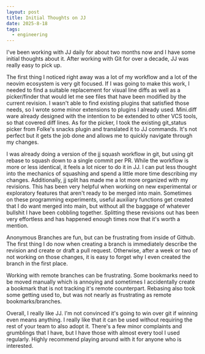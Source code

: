 ```yaml
---
layout: post
title: Initial Thoughts on JJ
date: 2025-8-18
tags:
  - engineering
---
```


I've been working with JJ daily for about two months now and I have some initial
thoughts about it. After working with Git for over a decade, JJ was really easy
to pick up.

The first thing I noticed right away was a lot of my workflow and a lot of the
neovim ecosystem is very git focused. If I was going to make this work, I needed
to find a suitable replacement for visual line diffs as well as a picker/finder
that would let me see files that have been modified by the current revision. I
wasn't able to find existing plugins that satisfied those needs, so I wrote some
minor extensions to plugins I already used. Mini.diff ware already designed with
the intention to be extended to other VCS tools, so that covered diff lines. As
for the picker, I took the existing git_status picker from Folke's snacks plugin
and translated it to JJ commands. It's not perfect but it gets the job done and
allows me to quickly navigate through my changes.

I was already doing a version of the jj squash workflow in git, but using git
rebase to squash down to a single commit per PR. While the workflow is more or
less identical, it feels a lot nicer to do it in JJ. I can put less thought into
the mechanics of squashing and spend a little more time describing my changes.
Additionally, jj split has made me a lot more organized with my revisions. This
has been very helpful when working on new experimental or exploratory features
that aren't ready to be merged into main. Sometimes on these programming
experiments, useful auxiliary functions get created that I do want merged into
main, but without all the baggage of whatever bullshit I have been cobbling
together. Splitting these revisions out has been very effortless and has
happened enough times now that it's worth a mention.

Anonymous Branches are fun, but can be frustrating from inside of Github. The
first thing I do now when creating a branch is immediately describe the revision
and create or draft a pull request. Otherwise, after a week or two of not
working on those changes, it is easy to forget why I even created the branch in
the first place.

Working with remote branches can be frustrating. Some bookmarks need to be moved
manually which is annoying and sometimes I accidentally create a bookmark that
is not tracking it's remote counterpart. Rebasing also took some getting used
to, but was not nearly as frustrating as remote bookmarks/branches.

Overall, I really like JJ. I'm not convinced it's going to win over git if
winning even means anything. I really like that it can be used without requiring
the rest of your team to also adopt it. There's a few minor complaints and
grumblings that I have, but I have those with almost every tool I used
regularly. Highly recommend playing around with it for anyone who is interested.
